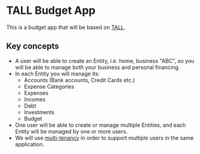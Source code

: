 # TALL Budget App
This is a budget app that will be based on [TALL](https://tallstack.dev/). 

## Key concepts
- A user will be able to create an Entity, i.e. home, business "ABC", so you will be able to manage both your business and personal financing.
- In each Entity you will manage its:
  - Accounts (Bank accounts, Credit Cards etc.)
  - Expense Categories
  - Expenses
  - Incomes
  - Debt
  - Investments
  - Budget
- One user will be able to create or manage multiple Entities, and each Entity will be managed by one or more users.
- We will use [multi-tenancy](https://tenancyforlaravel.com/) in order to support multiple users in the same application.
